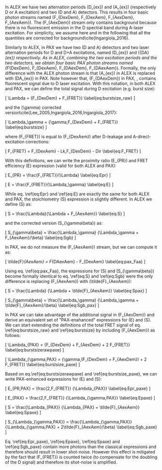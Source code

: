 In ALEX we have two alternation periods \(D_{ex}\)
and \(A_{ex}\) (respectively D or A excitation) and 
two (D and A) detectors. This results in four basic photon streams 
named \(F_{DexDem}, F_{DexAem}, F_{AexDem}, F_{AexAem}\).
The \(F_{AexDem}\) stream only contains background 
because there is no fluorescent emission in the D
spectral band during A-laser excitation.
For simplicity, we assume here and in the following that all
the quantities are corrected for background\cite{Ingargiola_2016}.

Similarly to ALEX, in PAX we have two (D and A) detectors and
two laser alternation periods for D and D+A excitations, 
named \(D_{ex}\) and \({DA}_{ex}\) respectively.
As in ALEX, combining the two excitation periods and the two detectors,
we obtain four basic PAX photon streams named
\(F_{DexDem}, F_{DexAem}, F_{DAexDem}, F_{DAexAem}\).
Formally, the only difference with the ALEX photon stream is that 
\(A_{ex}\) in ALEX is replaced with \(DA_{ex}\) in PAX.
Note however that, \(F_{DAexDem}\) in PAX, , contains
fluorescent signal due to D laser excitation.
With this notation, in both ALEX and PAX, we can define 
the total signal during D excitation (e.g. burst size):

\[
\Lambda = {F_{DexDem} + F_{FRET}}
\label{eq:burstsize_raw}
\]

and the \(\gamma\) corrected version\cite{Lee_2005,Ingargiola_2016,Ingargiola_2017}:

\[
\Lambda_\gamma = {\gamma\,F_{DexDem} + F_{FRET}}
\label{eq:burstsize}
\]

where \(F_{FRET}\) is equal to \(F_{DexAem}\) after
D-leakage and A-direct-excitation corrections:

\[
F_{FRET} = F_{DexAem} - Lk\,F_{DexDem} - Dir
\label{eq:F_FRET}
\]

With this definitions, we can write the proximity ratio \(E_{PR}\) and FRET efficiency \(E\) expression (valid for both ALEX and PAX):

\[
E_{PR} = \frac{F_{FRET}}{\Lambda}
\label{eq:Epr}
\]

\[
E = \frac{F_{FRET}}{\Lambda_\gamma}
\label{eq:E}
\]


While eq. \ref{eq:Epr} and \ref{eq:E} are exactly the same for both ALEX and PAX,
the stoichiometry \(S\) expression is slightly different. 
In ALEX we define \(S\) as:

\[
S = \frac{\Lambda}{\Lambda + F_{AexAem}}
\label{eq:S}
\]

and the corrected version \(S_{\gamma\beta}\) as:

\[
S_{\gamma\beta} = \frac{\Lambda_\gamma}
{\Lambda_\gamma + F_{AexAem}/\beta}
\label{eq:Sgb}
\]

In PAX, we do not measure the \(F_{AexAem}\) stream, but we can compute it as:

\[
\tilde{F}_{AexAem} = F_{DAexAem} - F_{DexAem}
\label{eq:pax_Faa}
\]

Using eq. \ref{eq:pax_Faa}, the expressions for \(S\) 
and \(S_{\gamma\beta}\) become formally identical to eq. \ref{eq:S} 
and \ref{eq:Sgb} were the only difference is replacing 
\(F_{AexAem}\) with \(\tilde{F}_{AexAem}\):

\[
S = \frac{\Lambda}
{\Lambda + \tilde{F}_{AexAem}}
\label{eq:Spax}
\]

\[
S_{\gamma\beta} = \frac{\Lambda_\gamma}
{\Lambda_\gamma + \tilde{F}_{AexAem}/\beta}
\label{eq:Sgb_pax}
\]

In PAX we can take advantage of the additional signal in \(F_{AexDem}\)
and derive an equivalent set of "PAX-enahanced" expressions for \(E\)
and \(S\). We can start extending the definitions of the total FRET signal 
of eq. \ref{eq:burstsize_raw} and \ref{eq:burstsize}
by including \(F_{AexDem}\) as follows:

\[
\Lambda_{PAX} = {F_{DexDem} + F_{AexDem} + 2 F_{FRET}}
\label{eq:burstsizerawpaxe}
\]

\[
\Lambda_{\gamma,PAX} = {\gamma\,(F_{DexDem} + F_{AexDem}) + 2 F_{FRET}}
\label{eq:burstsize_paxe}
\]

Based on eq.\ref{eq:burstsizerawpaxe} and \ref{eq:burstsize_paxe}, 
we can write PAX-enhanced expressions for \(E\) and \(S\):

\[
E_{PR,PAX} = \frac{2\,F_{FRET}}
{\Lambda_{PAX}}
\label{eq:Epr_paxe}
\]

\[
E_{PAX} = \frac{2\,F_{FRET}}
{\Lambda_{\gamma,PAX}}
\label{eq:Epaxe}
\]

\[
S = \frac{\Lambda_{PAX}}
{\Lambda_{PAX} + \tilde{F}_{AexAem}}
\label{eq:Spaxe}
\]

\[
S_{\Lambda_{\gamma,PAX}} = \frac{\Lambda_{\gamma,PAX}}
{\Lambda_{\gamma,PAX} + 2\tilde{F}_{AexAem}/\beta}
\label{eq:Sgb_paxe}
\]

Eq. \ref{eq:Epr\_paxe}, \ref{eq:Epaxe}, \ref{eq:Spaxe} and \ref{eq:Sgb_paxe}
contain more photons than the classical expressions and therefore should
result in lower shot-noise.
However this effect is mitigated by the fact that \(F_{FRET}\)
is counted twice (to compensate for the doubling of the D signal)
and therefore its shot-noise is amplified.
